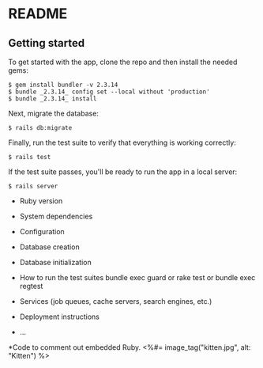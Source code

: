 # README

## Getting started

To get started with the app, clone the repo and then install the needed gems:

```
$ gem install bundler -v 2.3.14
$ bundle _2.3.14_ config set --local without 'production'
$ bundle _2.3.14_ install
```

Next, migrate the database:

```
$ rails db:migrate
```

Finally, run the test suite to verify that everything is working correctly:

```
$ rails test
```

If the test suite passes, you'll be ready to run the app in a local server:

```
$ rails server
```
* Ruby version

* System dependencies

* Configuration

* Database creation

* Database initialization

* How to run the test suites
    bundle exec guard
    or
    rake test
    or
    bundle exec regtest

* Services (job queues, cache servers, search engines, etc.)

* Deployment instructions

* ...

*Code to comment out embedded Ruby.
    <%#= image_tag("kitten.jpg", alt: "Kitten") %>
